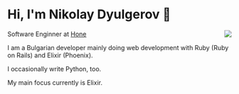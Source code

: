 <h1>Hi, I'm Nikolay Dyulgerov 🌱</h1>

<!--
**NicolayD/NicolayD** is a ✨ _special_ ✨ repository because its `README.md` (this file) appears on your GitHub profile.

Here are some ideas to get you started:

- 🔭 I’m currently working on ...
- 🌱 I’m currently learning ...
- 👯 I’m looking to collaborate on ...
- 🤔 I’m looking for help with ...
- 💬 Ask me about ...
- 📫 How to reach me: ...
- 😄 Pronouns: ...
- ⚡ Fun fact: ...
-->

<p>
  Software Enginner at <a href="https://honesoftware.com">Hone</a>

  <a href="https://www.linkedin.com/in/nikolay-dyulgerov-070bb2119/">
    <img align="right" src="https://img.shields.io/badge/-nicolayd-blue?style=flat-square&logo=Linkedin&logoColor=white&link=https://www.linkedin.com/in/nikolay-dyulgerov-070bb2119/" />
  </a>
</p>

<!-- <img align="right" src="https://github-readme-stats.vercel.app/api?username=NicolayD&show_icons=true&theme=tokyonight&hide_title=true" /> -->

I am a Bulgarian developer mainly doing web development with Ruby (Ruby on Rails) and Elixir (Phoenix).

I occasionally write Python, too.

My main focus currently is Elixir.
